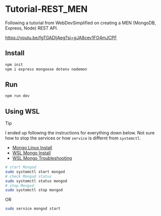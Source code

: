 # Tutorial-REST_MEN

Following a tutorial from WebDevSimplified on creating a MEN (MongoDB, Express, Node) REST API.

https://youtu.be/fgTGADljAeg?si=gJA8cev1FO4mJCPF

## Install

```sh
npm init
npm i express mongoose dotenv nodemon
```

## Run

```sh
npm run dev
```

## Using WSL

> [!Tip]
> I ended up following the instructions for everything down below. Not sure how
> to stop the services or how `service` is differnt from `systemctl`.

- [Mongo Linux Install](https://www.mongodb.com/docs/manual/tutorial/install-mongodb-on-ubuntu/)
- [WSL Mongo Install](https://learn.microsoft.com/en-us/windows/wsl/tutorials/wsl-database#install-mongodb)
- [WSL Mongo Troubleshooting](https://stackoverflow.com/questions/62495999/installing-mongodb-in-wsl)

```sh
# start Mongod
sudo systemctl start mongod
# check Mongod status
sudo systemctl status mongod
# stop Mongod
sudo systemctl stop mongod
```

OR 

```sh
sudo service mongod start
```